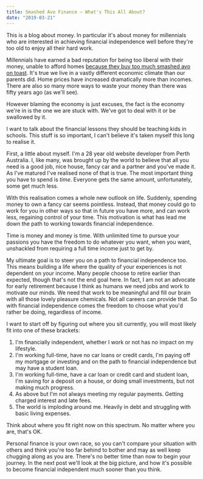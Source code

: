 ```yaml
---
title: Smashed Avo Finance – What's This All About?
date: "2019-03-21"
---
```


This is a blog about money. In particular it's about money for millennials who are interested in achieving financial independence well before they're too old to enjoy all their hard work.

Millennials have earned a bad reputation for being too liberal with their money, unable to afford homes <a href="https://www.news.com.au/finance/money/costs/avocado-toast-mortgages-have-gone-global/news-story/0e691bfafc89e2d1511a7cbdfd074e9c" target="_blank">because they buy too much smashed avo on toast</a>. It's true we live in a vastly different economic climate than our parents did. Home prices have increased dramatically more than incomes. There are also so many more ways to waste your money than there was fifty years ago (as we'll see).

However blaming the economy is just excuses, the fact is the economy we're in is the one we are stuck with. We've got to deal with it or be swallowed by it.

I want to talk about the financial lessons they should be teaching kids in schools. This stuff is so important, I can't believe it's taken myself this long to realise it.

First, a little about myself. I'm a 28 year old website developer from Perth Australia. I, like many, was brought up by the world to believe that all you need is a good job, nice house, fancy car and a partner and you've made it. As I've matured I've realised none of that is true. The most important thing you have to spend is _time_. Everyone gets the same amount, unfortunately, some get much less.

With this realisation comes a whole new outlook on life. Suddenly, spending money to own a fancy car seems pointless. Instead, that money could go to work for you in other ways so that in future you have more, and can work less, regaining control of your time. This motivation is what has lead me down the path to working towards financial independence.

Time is money and money is time. With unlimited time to pursue your passions you have the freedom to do whatever you want, when you want, unshackled from requiring a full time income just to get by.

My ultimate goal is to steer you on a path to financial independence too. This means building a life where the quality of your experiences is not dependent on your income. Many people choose to retire earlier than expected, though that's not the end goal here. In fact, I am not an advocate for early retirement because I think as humans we need jobs and work to motivate our minds. We need that work to be meaningful and fill our brain with all those lovely pleasure chemicals. Not all careers can provide that. So with financial independence comes the freedom to choose what you'd rather be doing, regardless of income.

I want to start off by figuring out where you sit currently, you will most likely fit into one of these brackets:

1. I'm financially independent, whether I work or not has no impact on my lifestyle.
2. I'm working full-time, have no car loans or credit cards, I'm paying off my mortgage or investing and on the path to financial independence but may have a student loan.
3. I'm working full-time, have a car loan or credit card and student loan, I'm saving for a deposit on a house, or doing small investments, but not making much progress.
4. As above but I'm not always meeting my regular payments. Getting charged interest and late fees.
5. The world is imploding around me. Heavily in debt and struggling with basic living expenses.

Think about where you fit right now on this spectrum. No matter where you are, that's OK.

Personal finance is your own race, so you can't compare your situation with others and think you're too far behind to bother and may as well keep chugging along as you are. There's no better time than now to begin your journey.
In the next post we'll look at the big picture, and how it's possible to become financial independent much sooner than you think.
